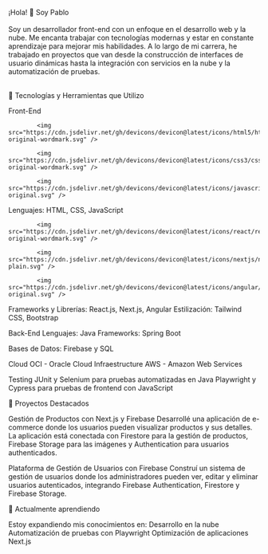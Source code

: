 ¡Hola! 👋 Soy Pablo<br /><br />
Soy un desarrollador front-end con un enfoque en el desarrollo web y la nube. Me encanta trabajar con tecnologías modernas y estar en constante aprendizaje para mejorar mis habilidades. A lo largo de mi carrera, he trabajado en proyectos que van desde la construcción de interfaces de usuario dinámicas hasta la integración con servicios en la nube y la automatización de pruebas.

<br />
🚀 Tecnologías y Herramientas que Utilizo
<br />

Front-End

            <img src="https://cdn.jsdelivr.net/gh/devicons/devicon@latest/icons/html5/html5-original-wordmark.svg" />
          
            <img src="https://cdn.jsdelivr.net/gh/devicons/devicon@latest/icons/css3/css3-original-wordmark.svg" />
          
            <img src="https://cdn.jsdelivr.net/gh/devicons/devicon@latest/icons/javascript/javascript-original.svg" />
          
Lenguajes: HTML, CSS, JavaScript

            <img src="https://cdn.jsdelivr.net/gh/devicons/devicon@latest/icons/react/react-original-wordmark.svg" />
          
            <img src="https://cdn.jsdelivr.net/gh/devicons/devicon@latest/icons/nextjs/nextjs-plain.svg" />
            
            <img src="https://cdn.jsdelivr.net/gh/devicons/devicon@latest/icons/angular/angular-original.svg" />
          
          
Frameworks y Librerías: React.js, Next.js, Angular
Estilización: Tailwind CSS, Bootstrap

Back-End
Lenguajes: Java
Frameworks: Spring Boot

Bases de Datos: Firebase y SQL

Cloud
OCI - Oracle Cloud Infraestructure
AWS - Amazon Web Services

Testing
JUnit y Selenium para pruebas automatizadas en Java
Playwright y Cypress para pruebas de frontend con JavaScript



💼 Proyectos Destacados

Gestión de Productos con Next.js y Firebase
Desarrollé una aplicación de e-commerce donde los usuarios pueden visualizar productos y sus detalles. La aplicación está conectada con Firestore para la gestión de productos, Firebase Storage para las imágenes y Authentication para usuarios authenticados.


Plataforma de Gestión de Usuarios con Firebase
Construí un sistema de gestión de usuarios donde los administradores pueden ver, editar y eliminar usuarios autenticados, integrando Firebase Authentication, Firestore y Firebase Storage.



🌱 Actualmente aprendiendo

Estoy expandiendo mis conocimientos en:
Desarrollo en la nube
Automatización de pruebas con Playwright
Optimización de aplicaciones Next.js
